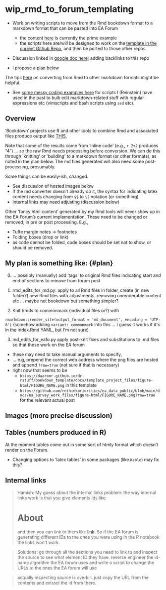# wip_rmd_to_forum_templating

- Work on writing scripts to move from the Rmd bookdown format to a markdown format that can be pasted into EA Forum
    - the content [here](https://rethinkpriorities.github.io/ea_data_public/eas-donations.html) is currently the prime example
    - the scripts here are/will be designed to work on the [template in the current Github Repo](https://daaronr.github.io/dr-rstuff/bookdown_template/docs/about.html), and then be ported to those other repos

- Discussion linked in [google doc here](https://docs.google.com/document/d/1R27474udUmzAD5tozOB6q7GA-EG-sW_j5Pz68bZwJQQ/edit#heading=h.4eoz5fvmsd7x); adding backlinks to this repo

- I propose a [plan](#plan) below


The tips [here](https://rmarkdown.rstudio.com/docs/reference/md_document.html) on converting from Rmd to other markdown formats might be helpful.

- See [some messy coding examples here](https://github.com/daaronr/dr_text_md_tools/tree/master/example_work_from_micro_teaching) for scripts I (Reinstein) have used in the past to bulk edit markdown-related stuff with regular expressions etc (vimscripts and bash scripts using `sed` etc).


## Overview

‘Bookdown’ projects use R and other tools to combine Rmd and associated files produce output like [THIS](https://rethinkpriorities.github.io/ea_data_public/outline-disc.html).

Note that some of the results come from ‘inline code’ (e.g., `r 2+2` produces “4”) ... so the raw Rmd needs processing before conversion. We can do this through 'knitting' or 'building' to a markdown format (or other formats), as noted in the plan below. The md files generated will also need some post-processing, presumably.

Some things can be easily-ish, changed.

- See discussion of hosted images below
- If the md converter doesn't already do it, the syntax for indicating latex content needs changing from `$$` to `\(` notation (or something)
- Internal links may need adjusting (discussion below)


Other ‘fancy html content’ generated by my Rmd tools will never show up in the EA Forum’s current implementation. These need to be changed or removed, in pre or post processing. E.g.,

- Tufte margin notes $\rightarrow$  footnotes
- Folding boxes (drop or link)
- as code cannot be folded, code boxes should be set not to show, or should be removed.





## My plan is something like: {#plan}

0. ... possibly (manually) add ‘tags’ to original Rmd files indicating start and end of sections to remove from forum post


1. rmd_edits_for_md.py: apply to all Rmd files in folder, create (in new folder?) new Rmd files with adjustments, removing unrenderable content etc ... maybe not bookdown but something simpler?

2. Knit Rmds  to commonmark (individual files or?) with

`rmarkdown::render_site(output_format = 'md_document', encoding = 'UTF-8')`
(somehow adding `variant: commonmark` into this ... I guess it works if it's in the index.Rmd YAML, but I'm not sure)


3. md_edits_for_eafo.py apply post-knit fixes and substitutions to .md files so that these work on the EA forum

- these may need to take manual arguments to specify,
- ... e.g, prepend the correct web address where the png files are hosted and append `?raw=true` (not sure if that is necessary)
-  right now that seems to be
    - `https://daaronr.github.io/dr-rstuff/bookdown_template/docs/template_project_files/figure-html/FIGURE_NAME.png` in this template
    - `https://github.com/rethinkpriorities/ea_data_public/blob/main/docs/ea_survey_work_files/figure-html/FIGURE_NAME.png?raw=true` for the relevant actual post


## Images (more precise discussion)

## Tables (numbers produced in R)

At the moment tables come out in some sort of htmly format which doesn’t render on the Forum.
- Changing options to 'latex tables' in some packages (like `Kable`) may fix this?



## Internal links

> Hamish: My guess about the internal links problem: the way internal links work is that you give elements ids like <h1 id="about">About</h1> and then you can link to them like <a href="#about">link</a>. So if the EA forum is generating different IDs to the ones you were using in the R notebook the links won't work.

> Solutions:
> go through all the sections you need to link to and inspect the source to see what element ID they have.
reverse engineer the id-name algorithm the EA forum uses and write a script to change the URLs to the ones the EA forum will use

> actually inspecting source is overkill. just copy the URL from the contents and extract the id from there.

